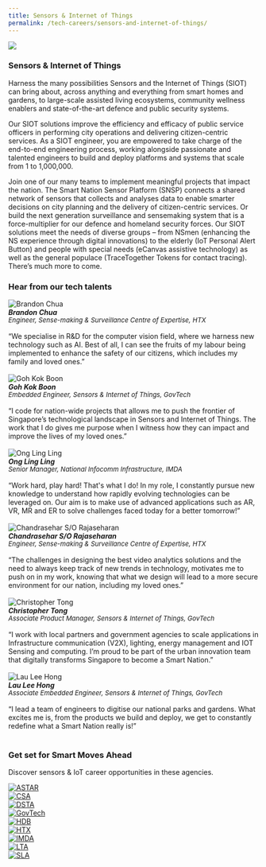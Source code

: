 ```yaml
---
title: Sensors & Internet of Things
permalink: /tech-careers/sensors-and-internet-of-things/
---
```

![](/images/hero-sensors-internet-things.jpg)

### **Sensors & Internet of Things**

Harness the many possibilities Sensors and the Internet of Things (SIOT) can bring about, across anything and everything from smart homes and gardens, to large-scale assisted living ecosystems, community wellness enablers and state-of-the-art defence and public security systems. 

Our SIOT solutions improve the efficiency and efficacy of public service officers in performing city operations and delivering citizen-centric services. As a SIOT engineer, you are empowered to take charge of the end-to-end engineering process, working alongside passionate and talented engineers to build and deploy platforms and systems that scale from 1 to 1,000,000.

Join one of our many teams to implement meaningful projects that impact the nation. The Smart Nation Sensor Platform (SNSP) connects a shared network of sensors that collects and analyses data to enable smarter decisions on city planning and the delivery of citizen-centric services. Or build the next generation surveillance and sensemaking system that is a force-multiplier for our defence and homeland security forces. Our SIOT solutions meet the needs of diverse groups – from NSmen (enhancing the NS experience through digital innovations) to the elderly (IoT Personal Alert Button) and people with special needs (eCanvas assistive technology) as well as the general populace (TraceTogether Tokens for contact tracing). There’s much more to come.

### **Hear from our tech talents**

<div class="row-testimonial">
<div class="column-testimonial">
<img src="/images/brandon-chua.png" alt="Brandon Chua" title="Tech Talent" /><br><em><strong>Brandon Chua</strong><br><span style="font-size:13px; line-height:14px">Engineer, Sense-making & Surveillance Centre of Expertise, HTX</span></em><br><br>
	“We specialise in R&D for the computer vision field, where we harness new technology such as AI. Best of all, I can see the fruits of my labour being implemented to enhance the safety of our citizens, which includes my family and loved ones.”<br><br></div>	
<div class="column-testimonial">
<img src="/images/kok-boon.png" alt="Goh Kok Boon" title="Tech Talent" /><br><em><strong>Goh Kok Boon </strong><br><span style="font-size:13px; line-height:14px">Embedded Engineer, Sensors & Internet of Things, GovTech</span></em><br><br>
“I code for nation-wide projects that allows me to push the frontier of Singapore’s technological landscape in Sensors and Internet of Things. The work that I do gives me purpose when I witness how they can impact and improve the lives of my loved ones.”<br><br></div>
<div class="column-testimonial">
<img src="/images/ong-ling-ling.png" alt="Ong Ling Ling" title="Tech Talent" /><br><em><strong>Ong Ling Ling</strong><br><span style="font-size:13px; line-height:14px">Senior Manager, National Infocomm Infrastructure, IMDA</span></em><br><br>
	“Work hard, play hard! That's what I do! In my role, I constantly pursue new knowledge to understand how rapidly evolving technologies can be leveraged on. Our aim is to make use of advanced applications such as AR, VR, MR and ER to solve challenges faced today for a better tomorrow!”<br><br></div> 
</div>
<div class="row-testimonial">
<div class="column-testimonial">
<img src="/images/chandrasehar.png" alt="Chandrasehar S/O Rajaseharan" title="Tech Talent" /><br><em><strong>Chandrasehar S/O Rajaseharan</strong><br><span style="font-size:13px; line-height:14px">Engineer, Sense-making & Surveillance Centre of Expertise, HTX</span></em><br><br>
“The challenges in designing the best video analytics solutions and the need to always keep track of new trends in technology, motivates me to push on in my work, knowing that what we design will lead to a more secure environment for our nation, including my loved ones.”<br><br></div>
<div class="column-testimonial">
<img src="/images/christopher-tong.png" alt="Christopher Tong" title="Tech Talent" /><br><em><strong>Christopher Tong</strong><br><span style="font-size:13px; line-height:14px">Associate Product Manager, Sensors & Internet of Things, GovTech</span></em><br><br>
	“I work with local partners and government agencies to scale applications in Infrastructure communication (V2X), lighting, energy management and IOT Sensing and computing. I’m proud to be part of the urban innovation team that digitally transforms Singapore to become a Smart Nation.”<br><br></div>	
<div class="column-testimonial">
<img src="/images/lau-lee-hong.png" alt="Lau Lee Hong" title="Tech Talent" /><br><em><strong>Lau Lee Hong</strong><br><span style="font-size:13px; line-height:14px">Associate Embedded Engineer, Sensors & Internet of Things, GovTech</span></em><br><br>
“I lead a team of engineers to digitise our national parks and gardens. What excites me is, from the products we build and deploy, we get to constantly redefine what a Smart Nation really is!”<br><br></div>
</div>

### **Get set for Smart Moves Ahead**
Discover sensors & IoT career opportunities in these agencies.

<div class="row-agencies">
<div class="column-agencies"><a href="https://careers.a-star.edu.sg/" target="new"><img src="/images/logo-astar.png" alt="ASTAR" title="ASTAR"/></a></div>
<div class="column-agencies"><a href="https://www.csa.gov.sg/careers/overview" target="new"><img src="/images/logo-csa.png" alt="CSA" title="CSA"/></a></div>
<div class="column-agencies"><a href="https://careers.pageuppeople.com/845/cw/en/listing/" target="new"><img src="/images/logo-dsta.png" alt="DSTA" title="DSTA"/></a></div>
<div class="column-agencies"><a href="https://go.gov.sg/GovTechCareers" target="new"><img src="/images/logo-govtech.png" alt="GovTech" title="GovTech"/></a></div>
<div class="column-agencies"><a href="https://www.hdb.gov.sg/cs/infoweb/about-us/careers/career-opportunities" target="new"><img src="/images/logo-hdb.png" alt="HDB" title="HDB"/></a></div>
<div class="column-agencies"><a href="https://www.htx.gov.sg/join-us/careers" target="new"><img src="/images/logo-htx.png" alt="HTX" title="HTX"/></a></div>
<div class="column-agencies"><a href="https://www.imda.gov.sg/Who-We-Are/careers" target="new"><img src="/images/logo-imda.png" alt="IMDA" title="IMDA"/></a></div>
<div class="column-agencies"><a href="https://careers.pageuppeople.com/688/cwlive/en/listing/" target="new"><img src="/images/logo-lta.png" alt="LTA" title="LTA"/></a></div>
<div class="column-agencies"><a href="https://careers.pageuppeople.com/688/cwlive/en/filter/?=&search-keyword=&brand=singapore%20land%20authority&job-mail-subscribe-privacy=agree" target="new"><img src="/images/logo-sla.png" alt="SLA" title="SLA"/></a></div>
</div>